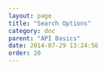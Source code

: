 ```yaml
---
layout: page
title: "Search Options"
category: doc
parent: "API Basics"
date: 2014-07-29 13:24:56
order: 20
---
```

